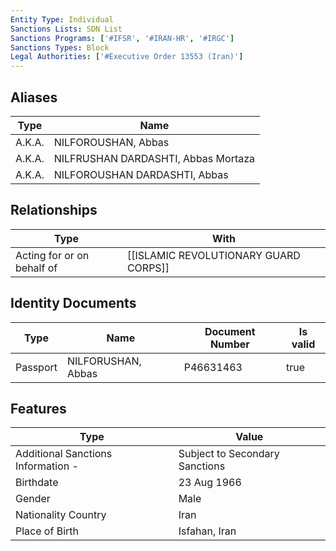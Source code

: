 ```yaml
---
Entity Type: Individual
Sanctions Lists: SDN List
Sanctions Programs: ['#IFSR', '#IRAN-HR', '#IRGC']
Sanctions Types: Block
Legal Authorities: ['#Executive Order 13553 (Iran)']
---
```


## Aliases
| Type  | Name      | 
|-------|-----------|
| A.K.A. | NILFOROUSHAN, Abbas |
| A.K.A. | NILFRUSHAN DARDASHTI, Abbas Mortaza |
| A.K.A. | NILFOROUSHAN DARDASHTI, Abbas |

## Relationships
| Type  | With      | 
|-------|-----------|
| Acting for or on behalf of | [[ISLAMIC REVOLUTIONARY GUARD CORPS]] |

## Identity Documents
| Type  | Name      | Document Number | Is valid |
|-------|-----------|-----------------|----------|
| Passport | NILFORUSHAN, Abbas | P46631463 | true |

## Features
| Type  | Value      |
|-------|------------|
| Additional Sanctions Information - | Subject to Secondary Sanctions |
| Birthdate | 23 Aug 1966 |
| Gender | Male |
| Nationality Country | Iran |
| Place of Birth | Isfahan, Iran |
